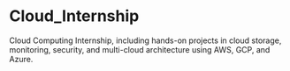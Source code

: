 # Cloud_Internship
Cloud Computing Internship, including hands-on projects in cloud storage, monitoring, security, and multi-cloud architecture using AWS, GCP, and Azure.
